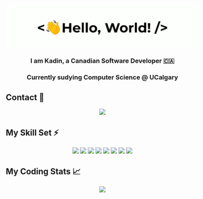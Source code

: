 <div align="center">
    <img src="greetings.gif" align="center" height="" width="500" />
</div>

### <div align="center" width="200">I am Kadin, a Canadian Software Developer 🇨🇦</div>
### <div align="center" width="200">Currently sudying Computer Science @ UCalgary</div>

## Contact 🥷
<p align="center">
    <a href="mailto:kadin.sayani@proton.me">
        <img src="https://img.shields.io/badge/ProtonMail-8B89CC?style=for-the-badge&logo=protonmail&logoColor=white"/>
    </a>
</p>
    
## My Skill Set ⚡️
<div align="center">
    <img src="https://img.shields.io/badge/java-%23ED8B00.svg?style=for-the-badge&logo=java&logoColor=white"/>
    <img src="https://img.shields.io/badge/python-3670A0?style=for-the-badge&logo=python&logoColor=ffdd54"/>
    <img src="https://img.shields.io/badge/rust-%23000000.svg?style=for-the-badge&logo=rust&logoColor=white"/>
    <img src="https://img.shields.io/badge/c-%2300599C.svg?style=for-the-badge&logo=c&logoColor=white"/>
    <img src="https://img.shields.io/badge/c++-%2300599C.svg?style=for-the-badge&logo=c%2B%2B&logoColor=white"/>
    <img src="https://img.shields.io/badge/go-%2300ADD8.svg?style=for-the-badge&logo=go&logoColor=white"/>
    <img src="https://img.shields.io/badge/swift-F54A2A?style=for-the-badge&logo=swift&logoColor=white"/>
    <img src="https://img.shields.io/badge/javascript-%23323330.svg?style=for-the-badge&logo=javascript&logoColor=%23F7DF1E"/>
</div>


## My Coding Stats 📈

<div align="center">   
    <img src="https://github-readme-stats.vercel.app/api?username=kadinsayani&show_icons=true&count_private=true&hide_border=true&theme=gruvbox" />
</div>
  
<!---
kadinsayani/kadinsayani is a ✨ special ✨ repository because its `README.md` (this file) appears on your GitHub profile.
You can click the Preview link to take a look at your changes.
--->

